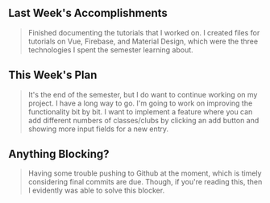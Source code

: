 ## Last Week's Accomplishments

> Finished documenting the tutorials that I worked on. I created files for tutorials on Vue, Firebase, and Material Design, which were the three technologies I spent the semester learning about.


## This Week's Plan

> It's the end of the semester, but I do want to continue working on my project. I have a long way to go. I'm going to work on improving the functionality bit by bit. I want to implement a feature where you can add different numbers of classes/clubs by clicking an add button and showing more input fields for a new entry.

## Anything Blocking?

> Having some trouble pushing to Github at the moment, which is timely considering final commits are due. Though, if you're reading this, then I evidently was able to solve this blocker.